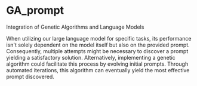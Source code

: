 # GA_prompt
Integration of Genetic Algorithms and Language Models

When utilizing our large language model for specific tasks, its performance isn't solely dependent on the model itself but also on the provided prompt. Consequently, multiple attempts might be necessary to discover a prompt yielding a satisfactory solution. Alternatively, implementing a genetic algorithm could facilitate this process by evolving initial prompts. Through automated iterations, this algorithm can eventually yield the most effective prompt discovered. 
